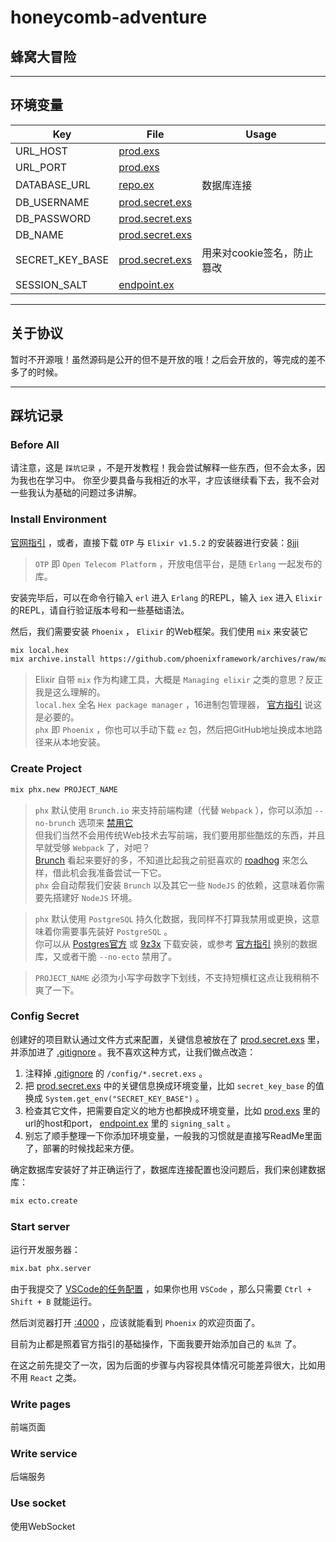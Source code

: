 # honeycomb-adventure
## 蜂窝大冒险

***
## 环境变量

|Key|File|Usage|
|--|--|--|
|URL_HOST|[prod.exs](./config/prod.exs)||
|URL_PORT|[prod.exs](./config/prod.exs)||
|DATABASE_URL|[repo.ex](./lib/honeycomb_adventure/repo.ex)|数据库连接|
|DB_USERNAME|[prod.secret.exs](./config/prod.secret.exs)||
|DB_PASSWORD|[prod.secret.exs](./config/prod.secret.exs)||
|DB_NAME|[prod.secret.exs](./config/prod.secret.exs)||
|SECRET_KEY_BASE|[prod.secret.exs](./config/prod.secret.exs)|用来对cookie签名，防止篡改|
|SESSION_SALT|[endpoint.ex](./lib/honeycomb_adventure_web/endpoint.ex)||


***
## 关于协议
暂时不开源哦！虽然源码是公开的但不是开放的哦！之后会开放的，等完成的差不多了的时候。


***
## 踩坑记录
### Before All
请注意，这是 `踩坑记录` ，不是开发教程！我会尝试解释一些东西，但不会太多，因为我也在学习中。
你至少要具备与我相近的水平，才应该继续看下去，我不会对一些我认为基础的问题过多讲解。


### Install Environment
[官网指引](https://elixir-lang.org/install.html) ，或者，直接下载 `OTP` 与 `Elixir v1.5.2` 的安装器进行安装：[8jji](https://pan.baidu.com/s/1pLBSjov)
> `OTP` 即 `Open Telecom Platform` ，开放电信平台，是随 `Erlang` 一起发布的库。

安装完毕后，可以在命令行输入 `erl` 进入 `Erlang` 的REPL，输入 `iex` 进入 `Elixir` 的REPL，请自行验证版本号和一些基础语法。

然后，我们需要安装 `Phoenix` ， `Elixir` 的Web框架。我们使用 `mix` 来安装它
``` bash
mix local.hex
mix archive.install https://github.com/phoenixframework/archives/raw/master/phx_new.ez
```
> Elixir 自带 `mix` 作为构建工具，大概是 `Managing elixir` 之类的意思？反正我是这么理解的。<br>
> `local.hex` 全名 `Hex package manager` ，16进制包管理器， [官方指引](https://hexdocs.pm/phoenix/installation.html#elixir-1-4-or-later) 说这是必要的。<br>
> `phx` 即 `Phoenix` ，你也可以手动下载 `ez` 包，然后把GitHub地址换成本地路径来从本地安装。


### Create Project
``` bash
mix phx.new PROJECT_NAME
```
> `phx` 默认使用 `Brunch.io` 来支持前端构建（代替 `Webpack` ），你可以添加 `--no-brunch` 选项来 [禁用它](https://hexdocs.pm/phoenix/installation.html#node-js-5-0-0) <br>
> 但我们当然不会用传统Web技术去写前端，我们要用那些酷炫的东西，并且早就受够 `Webpack` 了，对吧？ <br>
> [Brunch](https://github.com/brunch/brunch.github.io) 看起来要好的多，不知道比起我之前挺喜欢的 [roadhog](https://github.com/sorrycc/roadhog) 来怎么样，借此机会我准备尝试一下它。<br>
> `phx` 会自动帮我们安装 `Brunch` 以及其它一些 `NodeJS` 的依赖，这意味着你需要先搭建好 `NodeJS` 环境。

> `phx` 默认使用 `PostgreSQL` 持久化数据，我同样不打算我禁用或更换，这意味着你需要事先装好 `PostgreSQL` 。<br>
> 你可以从 [Postgres官方](https://www.postgresql.org/download/) 或 [9z3x](https://pan.baidu.com/s/1c19q5uo) 下载安装，或参考 [官方指引](https://hexdocs.pm/phoenix/ecto.html#content) 换别的数据库，又或者干脆 `--no-ecto` 禁用了。

> `PROJECT_NAME` 必须为小写字母数字下划线，不支持短横杠这点让我稍稍不爽了一下。


### Config Secret
创建好的项目默认通过文件方式来配置，关键信息被放在了 [prod.secret.exs](./config/prod.secret.exs) 里，并添加进了 [.gitignore](./.gitignore) 。我不喜欢这种方式，让我们做点改造：
1. 注释掉 [.gitignore](./.gitignore) 的 `/config/*.secret.exs` 。
2. 把 [prod.secret.exs](./config/prod.secret.exs) 中的关键信息换成环境变量，比如 `secret_key_base` 的值换成 `System.get_env("SECRET_KEY_BASE")` 。
3. 检查其它文件，把需要自定义的地方也都换成环境变量，比如 [prod.exs](./config/prod.exs) 里的url的host和port， [endpoint.ex](./lib/honeycomb_adventure_web/endpoint.ex) 里的 `signing_salt` 。
4. 别忘了顺手整理一下你添加环境变量，一般我的习惯就是直接写ReadMe里面了，部署的时候找起来方便。

确定数据库安装好了并正确运行了，数据库连接配置也没问题后，我们来创建数据库：
``` bash
mix ecto.create
```

### Start server
运行开发服务器：
``` bash
mix.bat phx.server
```

由于我提交了 [VSCode的任务配置](./.vscode/tasks.json) ，如果你也用 `VSCode` ，那么只需要 `Ctrl + Shift + B` 就能运行。

然后浏览器打开 [:4000](http://localhost:4000/) ，应该就能看到 `Phoenix` 的欢迎页面了。

目前为止都是照着官方指引的基础操作，下面我要开始添加自己的 `私货` 了。

在这之前先提交了一次，因为后面的步骤与内容视具体情况可能差异很大，比如用不用 `React` 之类。


### Write pages
前端页面


### Write service
后端服务


### Use socket
使用WebSocket
